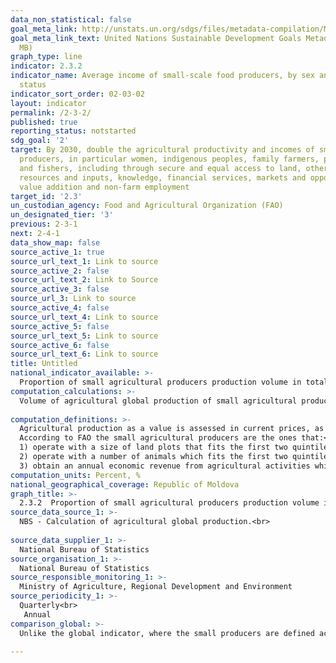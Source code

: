 ```yaml
---
data_non_statistical: false
goal_meta_link: http://unstats.un.org/sdgs/files/metadata-compilation/Metadata-Goal-2.pdf
goal_meta_link_text: United Nations Sustainable Development Goals Metadata (PDF 4.0
  MB)
graph_type: line
indicator: 2.3.2
indicator_name: Average income of small-scale food producers, by sex and indigenous
  status
indicator_sort_order: 02-03-02
layout: indicator
permalink: /2-3-2/
published: true
reporting_status: notstarted
sdg_goal: '2'
target: By 2030, double the agricultural productivity and incomes of small-scale food
  producers, in particular women, indigenous peoples, family farmers, pastoralists
  and fishers, including through secure and equal access to land, other productive
  resources and inputs, knowledge, financial services, markets and opportunities for
  value addition and non-farm employment
target_id: '2.3'
un_custodian_agency: Food and Agricultural Organization (FAO)
un_designated_tier: '3'
previous: 2-3-1
next: 2-4-1
data_show_map: false
source_active_1: true
source_url_text_1: Link to source
source_active_2: false
source_url_text_2: Link to Source
source_active_3: false
source_url_3: Link to source
source_active_4: false
source_url_text_4: Link to source
source_active_5: false
source_url_text_5: Link to source
source_active_6: false
source_url_text_6: Link to source
title: Untitled
national_indicator_available: >-
  Proportion of small agricultural producers production volume in total agricultural production
computation_calculations: >-
  Volume of agricultural global production of small agricultural producers / total volume of agricultural global production <br> 
  
computation_definitions: >-
  Agricultural production as a value is assessed in current prices, as well as in comparable prices – for comparability when calculating the relative indicators and it is determined as the sum of vegetal and animal production.<br> 
  According to FAO the small agricultural producers are the ones that:<br> 
  1) operate with a size of land plots that fits the first two quintiles (under 40%) from the cumulated distribution of the size of land plots at the national level (measured in hectares); and<br> 
  2) operate with a number of animals which fits the first two quintiles (under 40%) of the cumulated distribution of the number of animals per production unit at the national level (measured in livestock units); and<br> 
  3) obtain an annual economic revenue from agricultural activities which fits the first two quintiles (under 40%) out of the cumulated distribution of economic revenues from agricultural activities per production unit at the national level (measured in purchasing power parity in USD), which does not exceed the amount of 34,387 USD at PPP 
computation_units: Percent, %
national_geographical_coverage: Republic of Moldova
graph_title: >-
  2.3.2  Proportion of small agricultural producers production volume in total agricultural production 
source_data_source_1: >-
  NBS - Calculation of agricultural global production.<br> 
  
source_data_supplier_1: >-
  National Bureau of Statistics
source_organisation_1: >-
  National Bureau of Statistics
source_responsible_monitoring_1: >-
  Ministry of Agriculture, Regional Development and Environment
source_periodicity_1: >-
  Quarterly<br> 
   Annual
comparison_global: >-
  Unlike the global indicator, where the small producers are defined according to the definition suggested by FAO, for calculating the national indicator, they use the national definition without sex disaggregation (small agricultural producers - farms with the area of agricultural land plots smaller than 10 ha and the farm).<br> 
  
---
```

